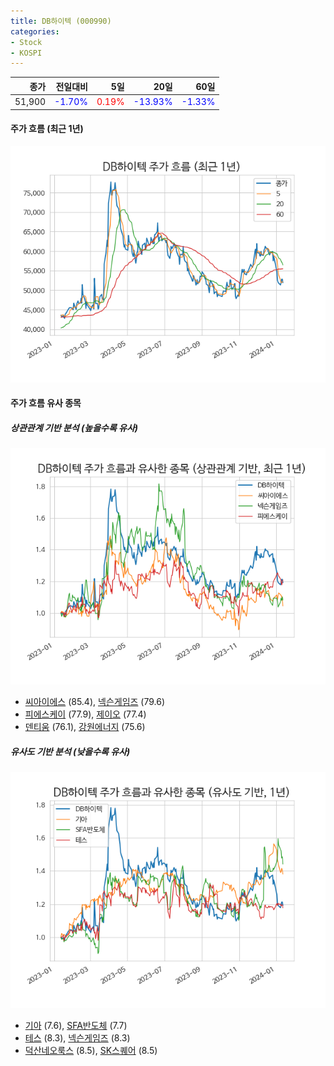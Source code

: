 ```yaml
---
title: DB하이텍 (000990)
categories:
- Stock
- KOSPI
---
```


|종가|전일대비|5일|20일|60일|
|---:|-------:|--:|---:|---:|
|51,900|<span style="color: blue">-1.70%</span>|<span style="color: red">0.19%</span>|<span style="color: blue">-13.93%</span>|<span style="color: blue">-1.33%</span>|

<!-- more -->


#### 주가 흐름 (최근 1년)
![000990](/assets/images/stock/000990.png)


#### 주가 흐름 유사 종목


##### 상관관계 기반 분석 (높을수록 유사)
![000990](/assets/images/stock/000990_corr.png)
- [씨아이에스](/222080/) (85.4), [넥슨게임즈](/225570/) (79.6)
- [피에스케이](/319660/) (77.9), [제이오](/418550/) (77.4)
- [덴티움](/145720/) (76.1), [강원에너지](/114190/) (75.6)


##### 유사도 기반 분석 (낮을수록 유사)	
![000990](/assets/images/stock/000990_sim.png)
- [기아](/000270/) (7.6), [SFA반도체](/036540/) (7.7)
- [테스](/095610/) (8.3), [넥슨게임즈](/225570/) (8.3)
- [덕산네오룩스](/213420/) (8.5), [SK스퀘어](/402340/) (8.5)